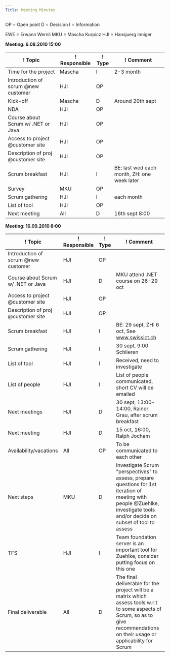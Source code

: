 ```yaml
---
Title: Meeting Minutes
---
```


OP = Open point
D = Decision
I = Information

EWE = Erwann Wernli
MKU = Mascha Kurpicz
HJI = Hansjuerg Inniger

**Meeting: 6.08.2010  15:00**


|! Topic |! Responsible |! Type |! Comment 
|---|---|---|---
| Time for the project | Mascha | I | 2-3 month 
| Introduction of scrum @new customer | HJI | OP |  
| Kick-off | Mascha | D | Around 20th sept
| NDA | HJI | OP |
| Course about Scrum w/ .NET or Java | HJI | OP | 
| Access to project @customer site | HJI | OP |
| Description of proj @customer site | HJI | OP | 
| Scrum breakfast | HJI | I | BE: last wed each month, ZH: one week later 
| Survey | MKU |  OP |
| Scrum gathering | HJI | I | each month
| List of tool | HJI | OP | 
| Next meeting | All | D | 16th sept 8:00 

**Meeting: 16.09.2010  8:00**


|! Topic |! Responsible |! Type |! Comment 
|---|---|---|---
| Introduction of scrum @new customer | HJI | OP |  
| Course about Scrum w/ .NET or Java | HJI | D | MKU attend .NET course on 26-29 oct 
| Access to project @customer site | HJI | OP |
| Description of proj @customer site | HJI | OP | 
| Scrum breakfast | HJI | I | BE: 29 sept, ZH: 6 oct, See www.swissict.ch
| Scrum gathering | HJI | I | 30 sept, 9:00 Schlieren
| List of tool | HJI | I | Received, need to investigate 
| List of people | HJI | I | List of people communicated, short CV will be emailed
| Next meetings | HJI | D | 30 sept, 13:00-14:00, Rainer Grau, after scrum breakfast
| Next meeting | HJI | D | 15 oct, 16:00, Ralph Jocham 
| Availability/vacations | All | OP | To be communicated to each other
| Next steps | MKU | D | Investigate Scrum "perspectives" to assess, prepare questions for 1st iteration of meeting with people @Zuehlke, investigate tools and/or decide on subset of tool to assess
| TFS | HJI | I | Team foundation server is an important tool for Zuehlke, consider putting focus on this one
| Final deliverable | All | D | The final deliverable for the project will be a matrix which assess tools w.r.t to some aspects of Scrum, so as to give recommendations on their usage or applicability for Scrum
